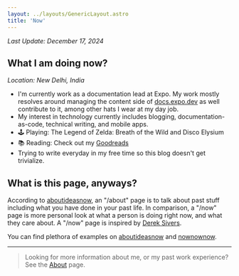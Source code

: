 ```yaml
---
layout: ../layouts/GenericLayout.astro
title: 'Now'
---
```


_Last Update: December 17, 2024_

## What I am doing now?

_Location: New Delhi, India_

- I'm currently work as a documentation lead at Expo. My work mostly resolves around managing the content side of [docs.expo.dev](https://docs.expo.dev) as well contribute to it, among other hats I wear at my day job.
- My interest in technology currently includes blogging, documentation-as-code, technical writing, and mobile apps.
- 🕹️ Playing: The Legend of Zelda: Breath of the Wild and Disco Elysium
- 📚 Reading: Check out my [Goodreads](https://www.goodreads.com/author/show/17657541.Aman_Mittal)
- Trying to write everyday in my free time so this blog doesn't get trivialize.

## What is this page, anyways?

According to [aboutideasnow](https://aboutideasnow.com/about), an "/about" page is to talk about past stuff including what you have done in your past life. In comparison, a "/now" page is more personal look at what a person is doing right now, and what they care about. A "/now" page is inspired by [Derek Sivers](https://sive.rs/now).

You can find plethora of examples on [aboutideasnow](https://aboutideasnow.com/about) and [nownownow](https://nownownow.com/).

---

> Looking for more information about me, or my past work experience? See the [About](/about) page.

